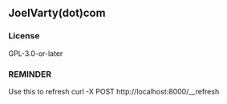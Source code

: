 
## JoelVarty(dot)com


<a name="license"></a>

### License
GPL-3.0-or-later


### REMINDER
Use this to refresh
curl -X POST http://localhost:8000/__refresh